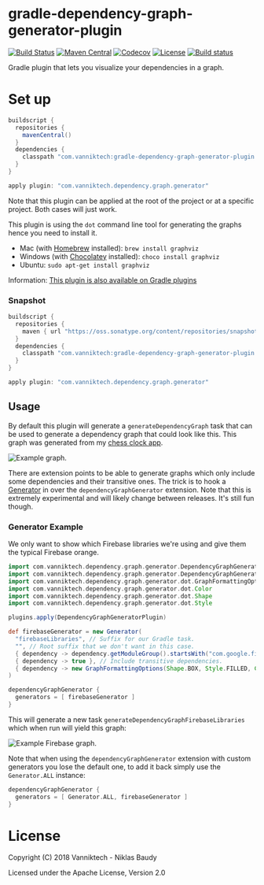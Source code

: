 # gradle-dependency-graph-generator-plugin

[![Build Status](https://travis-ci.org/vanniktech/gradle-dependency-graph-generator-plugin.svg?branch=master)](https://travis-ci.org/vanniktech/gradle-dependency-graph-generator-plugin?branch=master)
[![Maven Central](https://maven-badges.herokuapp.com/maven-central/com.vanniktech/gradle-dependency-graph-generator-plugin/badge.svg)](https://maven-badges.herokuapp.com/maven-central/com.vanniktech/gradle-dependency-graph-generator-plugin)
[![Codecov](https://codecov.io/github/vanniktech/gradle-dependency-graph-generator-plugin/coverage.svg?branch=master)](https://codecov.io/github/vanniktech/gradle-dependency-graph-generator-plugin?branch=master)
[![License](http://img.shields.io/:license-apache-blue.svg)](http://www.apache.org/licenses/LICENSE-2.0.html)
[![Build status](https://ci.appveyor.com/api/projects/status/a0umitv5qvin5e6w/branch/master?svg=true)](https://ci.appveyor.com/project/vanniktech/gradle-dependency-graph-generator-plugin/branch/master)

Gradle plugin that lets you visualize your dependencies in a graph.

# Set up

```gradle
buildscript {
  repositories {
    mavenCentral()
  }
  dependencies {
    classpath "com.vanniktech:gradle-dependency-graph-generator-plugin:0.3.0"
  }
}

apply plugin: "com.vanniktech.dependency.graph.generator"
```

Note that this plugin can be applied at the root of the project or at a specific project. Both cases will just work.

This plugin is using the `dot` command line tool for generating the graphs hence you need to install it.
  - Mac (with [Homebrew](https://brew.sh/) installed): `brew install graphviz`
  - Windows (with [Chocolatey](https://chocolatey.org/) installed): `choco install graphviz`
  - Ubuntu: `sudo apt-get install graphviz`

Information: [This plugin is also available on Gradle plugins](https://plugins.gradle.org/plugin/com.vanniktech.dependency.graph.generator)

### Snapshot

```gradle
buildscript {
  repositories {
    maven { url "https://oss.sonatype.org/content/repositories/snapshots" }
  }
  dependencies {
    classpath "com.vanniktech:gradle-dependency-graph-generator-plugin:0.4.0-SNAPSHOT"
  }
}

apply plugin: "com.vanniktech.dependency.graph.generator"
```

## Usage

By default this plugin will generate a `generateDependencyGraph` task that can be used to generate a dependency graph that could look like this. This graph was generated from my [chess clock app](https://play.google.com/store/apps/details?id=com.vanniktech.chessclock).

![Example graph.](example.png)

There are extension points to be able to generate graphs which only include some dependencies and their transitive ones. The trick is to hook a [Generator](./src/main/kotlin/com/vanniktech/dependency/graph/generator/DependencyGraphGeneratorExtension.kt) in over the `dependencyGraphGenerator` extension. Note that this is extremely experimental and will likely change between releases. It's still fun though.

### Generator Example

We only want to show which Firebase libraries we're using and give them the typical Firebase orange.

```groovy
import com.vanniktech.dependency.graph.generator.DependencyGraphGeneratorPlugin
import com.vanniktech.dependency.graph.generator.DependencyGraphGeneratorExtension.Generator
import com.vanniktech.dependency.graph.generator.dot.GraphFormattingOptions
import com.vanniktech.dependency.graph.generator.dot.Color
import com.vanniktech.dependency.graph.generator.dot.Shape
import com.vanniktech.dependency.graph.generator.dot.Style

plugins.apply(DependencyGraphGeneratorPlugin)

def firebaseGenerator = new Generator(
  "firebaseLibraries", // Suffix for our Gradle task.
  "", // Root suffix that we don't want in this case.
  { dependency -> dependency.getModuleGroup().startsWith("com.google.firebase") }, // Only want Firebase.
  { dependency -> true }, // Include transitive dependencies.
  { dependency -> new GraphFormattingOptions(Shape.BOX, Style.FILLED, Color.fromRgb(255, 203, 43)) }, // Give them some color.
)

dependencyGraphGenerator {
  generators = [ firebaseGenerator ]
}
```

This will generate a new task `generateDependencyGraphFirebaseLibraries` which when run will yield this graph:

![Example Firebase graph.](example-firebase.png)

Note that when using the `dependencyGraphGenerator` extension with custom generators you lose the default one, to add it back simply use the `Generator.ALL` instance:

```groovy
dependencyGraphGenerator {
  generators = [ Generator.ALL, firebaseGenerator ]
}
```
# License

Copyright (C) 2018 Vanniktech - Niklas Baudy

Licensed under the Apache License, Version 2.0
